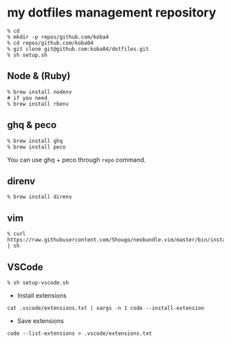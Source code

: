 # my dotfiles management repository

```
% cd
% mkdir -p repos/github.com/koba4
% cd repos/github.com/koba04
% git clone git@github.com:koba04/dotfiles.git
% sh setup.sh
```

## Node & (Ruby)

```
% brew install nodenv
# if you need
% brew install rbenv
```

## ghq & peco

```
% brew install ghq
% brew install peco
```

You can use ghq + peco through `repo` command.

## direnv

```
% brew install direnv
```

## vim

```
% curl https://raw.githubusercontent.com/Shougo/neobundle.vim/master/bin/install.sh | sh
```

## VSCode

```
% sh setup-vscode.sh
```

* Install extensions

```
cat .vscode/extensions.txt | xargs -n 1 code --install-extension
```

* Save extensions

```
code --list-extensions > .vscode/extensions.txt
```
